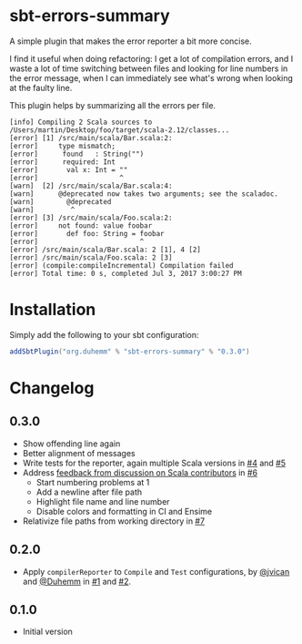 # sbt-errors-summary

A simple plugin that makes the error reporter a bit more concise.

I find it useful when doing refactoring: I get a lot of compilation errors, and I waste a lot of
time switching between files and looking for line numbers in the error message, when I can
immediately see what's wrong when looking at the faulty line.

This plugin helps by summarizing all the errors per file.

```
[info] Compiling 2 Scala sources to /Users/martin/Desktop/foo/target/scala-2.12/classes...
[error] [1] /src/main/scala/Bar.scala:2:
[error]     type mismatch;
[error]      found   : String("")
[error]      required: Int
[error]       val x: Int = ""
[error]                    ^
[warn]  [2] /src/main/scala/Bar.scala:4:
[warn]      @deprecated now takes two arguments; see the scaladoc.
[warn]        @deprecated
[warn]         ^
[error] [3] /src/main/scala/Foo.scala:2:
[error]     not found: value foobar
[error]       def foo: String = foobar
[error]                         ^
[error] /src/main/scala/Bar.scala: 2 [1], 4 [2]
[error] /src/main/scala/Foo.scala: 2 [3]
[error] (compile:compileIncremental) Compilation failed
[error] Total time: 0 s, completed Jul 3, 2017 3:00:27 PM
```

# Installation

Simply add the following to your sbt configuration:

```scala
addSbtPlugin("org.duhemm" % "sbt-errors-summary" % "0.3.0")
```

# Changelog

## 0.3.0
 - Show offending line again
 - Better alignment of messages
 - Write tests for the reporter, again multiple Scala versions in
   [#4](https://github.com/sbt-errors-summary/pull/4) and
   [#5](https://github.com/sbt-errors-summary/pull/5)
 - Address [feedback from discussion on Scala contributors](https://contributors.scala-lang.org/t/improving-the-compilation-error-reporting-of-sbt/935)
   in [#6](https://github.com/Duhemm/sbt-errors-summary/pull/6)
   - Start numbering problems at 1
   - Add a newline after file path
   - Highlight file name and line number
   - Disable colors and formatting in CI and Ensime
 - Relativize file paths from working directory in
   [#7](https://github.com/sbt-errors-summary/pull/7)

## 0.2.0
 - Apply `compilerReporter` to `Compile` and `Test` configurations, by
   [@jvican](https://github.com/jvican) and   [@Duhemm](https://github.com/Duhemm)
   in [#1](https://github.com/Duhemm/sbt-errors-summary/pull/1) and
   [#2](https://github.com/Duhemm/sbt-errors-summary/pull/2).

## 0.1.0
 - Initial version
